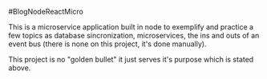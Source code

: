 #BlogNodeReactMicro

This is a microservice application built in node to exemplify and practice a few topics as database sincronization, microservices, the ins and outs of an event bus (there is none on this project, it's done manually).

This project is no "golden bullet" it just serves it's purpose which is stated above.